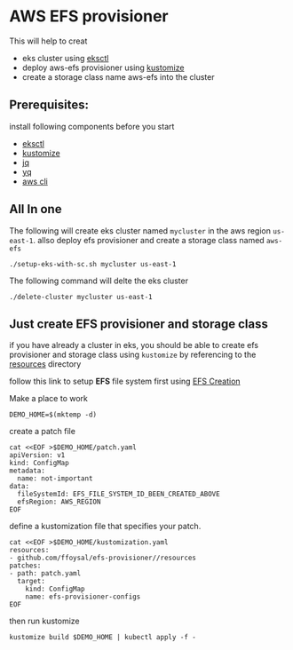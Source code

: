 # AWS EFS provisioner

This will help to creat

- eks cluster using [eksctl](eksctl.io)
- deploy aws-efs provisioner using [kustomize](kustomize.io)
- create a storage class name aws-efs into the cluster

## Prerequisites:

install following components before you start

- [eksctl](eksctl.io)
- [kustomize](kustomize.io)
- [jq](https://stedolan.github.io/jq/)
- [yq](https://mikefarah.gitbook.io/yq/)
- [aws cli](https://aws.amazon.com/cli/)

## All In one

The following will create eks cluster named `mycluster` in the aws region `us-east-1`. allso deploy efs provisioner and create a storage class named `aws-efs`

```console
./setup-eks-with-sc.sh mycluster us-east-1
```

The following command will delte the eks cluster

```console
./delete-cluster mycluster us-east-1
```

## Just create EFS provisioner and storage class 

if you have already a cluster in eks, you should be able to create efs provisioner and storage class using `kustomize` by referencing to the [resources](./resources) directory

follow this link to setup **EFS** file system first using [EFS Creation](https://github.com/kubernetes-incubator/external-storage/tree/master/aws/efs#prerequisites)

Make a place to work

```console
DEMO_HOME=$(mktemp -d)
```

create a patch file

```console
cat <<EOF >$DEMO_HOME/patch.yaml
apiVersion: v1
kind: ConfigMap
metadata:
  name: not-important
data:
  fileSystemId: EFS_FILE_SYSTEM_ID_BEEN_CREATED_ABOVE
  efsRegion: AWS_REGION
EOF
```

define a kustomization file that specifies your patch.

```console
cat <<EOF >$DEMO_HOME/kustomization.yaml
resources:
- github.com/ffoysal/efs-provisioner//resources
patches:
- path: patch.yaml
  target:
    kind: ConfigMap
    name: efs-provisioner-configs
EOF
```

then run kustomize

```console
kustomize build $DEMO_HOME | kubectl apply -f -
```
